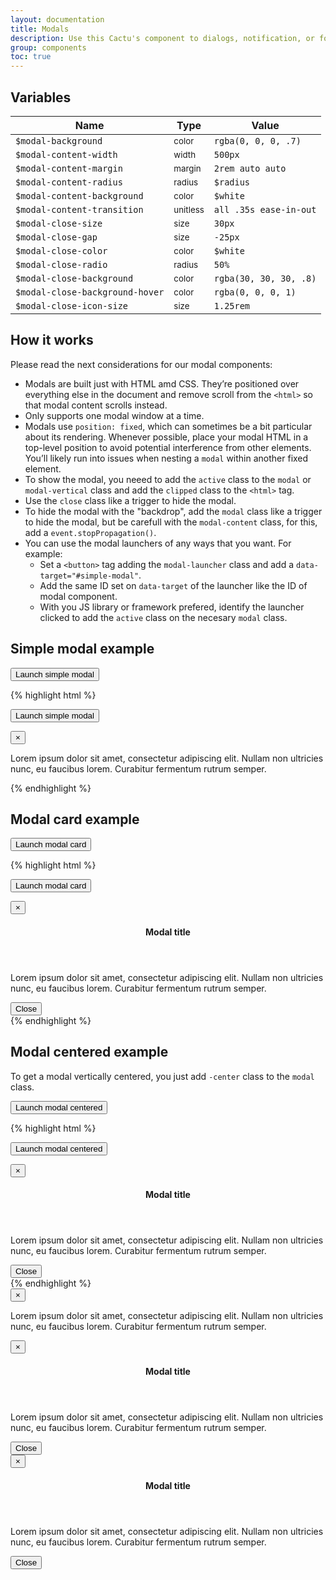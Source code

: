 ```yaml
---
layout: documentation
title: Modals
description: Use this Cactu's component to dialogs, notification, or for what you consider necessary.
group: components
toc: true
---
```



## Variables

| Name  | Type  | Value |
| ----- | ----- | ----- |
| `$modal-background` | <small>color</small> | <span class="small-box" style="background:rgba(0, 0, 0, .7)"></span> `rgba(0, 0, 0, .7)` |
| `$modal-content-width` | <small>width</small> | `500px` |
| `$modal-content-margin` | <small>margin</small> | `2rem auto auto` |
| `$modal-content-radius` | <small>radius</small> | `$radius` |
| `$modal-content-background` | <small>color</small> | <span class="small-box" style="background:#fff"></span> `$white` |
| `$modal-content-transition` | <small>unitless</small> | `all .35s ease-in-out` |
| `$modal-close-size` | <small>size</small> | `30px` |
| `$modal-close-gap` | <small>size</small> | `-25px` |
| `$modal-close-color` | <small>color</small> | <span class="small-box" style="background:#fff"></span> `$white` |
| `$modal-close-radio` | <small>radius</small> | `50%` |
| `$modal-close-background` | <small>color</small> | <span class="small-box" style="background:rgba(30, 30, 30, .8)"></span> `rgba(30, 30, 30, .8)` |
| `$modal-close-background-hover` | <small>color</small> | <span class="small-box" style="background:rgba(0, 0, 0, 1)"></span> `rgba(0, 0, 0, 1)` |
| `$modal-close-icon-size` | <small>size</small> | `1.25rem` |


## How it works

Please read the next considerations for our modal components:
* Modals are built just with HTML amd CSS. They’re positioned over everything else in the document and remove scroll from the `<html>` so that modal content scrolls instead.
* Only supports one modal window at a time.
* Modals use `position: fixed`, which can sometimes be a bit particular about its rendering. Whenever possible, place your modal HTML in a top-level position to avoid potential interference from other elements. You’ll likely run into issues when nesting a `modal` within another fixed element.
* To show the modal, you neeed to add the `active` class to the `modal` or `modal-vertical` class and add the `clipped` class to the `<html>` tag.
* Use the `close` class like a trigger to hide the modal.
* To hide the modal with the "backdrop", add the `modal` class like a trigger to hide the modal, but be carefull with the `modal-content` class, for this, add a `event.stopPropagation()`.
* You can use the modal launchers of any ways that you want. For example:
  - Set a `<button>` tag adding the `modal-launcher` class and add a `data-target="#simple-modal"`.
  - Add the same ID set on `data-target` of the launcher like the ID of modal component.
  - With you JS library or framework prefered, identify the launcher clicked to add the `active` class on the necesary `modal` class.


## Simple modal example

<div class="highlight-example">
  <button class="modal-launcher" data-target="#simple-modal">Launch simple modal</button>
</div>

{% highlight html %}
<!-- Modal launcher -->
<button class="modal-launcher" data-target="#simple-modal">Launch simple modal</button>

<!-- Modal -->
<div id="simple-modal" class="modal">
  <div class="modal-content">
    <button class="close"><span>&times;</span></button>
    <section class="modal-body">
      <p>
        Lorem ipsum dolor sit amet, consectetur adipiscing elit. Nullam non ultricies nunc, eu faucibus lorem. Curabitur fermentum rutrum semper.
      </p>
    </section>
  </div>
</div>
{% endhighlight %}


## Modal card example

<div class="highlight-example">
  <button class="modal-launcher" data-target="#modal-card">Launch modal card</button>
</div>

{% highlight html %}
<!-- Modal launcher -->
<button class="modal-launcher" data-target="#modal-card">Launch modal card</button>

<!-- Modal -->
<div id="modal-card" class="modal">
  <div class="modal-content">
    <button class="close"><span>&times;</span></button>
    <header class="modal-header">
      <h4>Modal title</h4>
    </header>
    <section class="modal-body">
      <p>
        Lorem ipsum dolor sit amet, consectetur adipiscing elit. Nullam non ultricies nunc, eu faucibus lorem. Curabitur fermentum rutrum semper.
      </p>
    </section>
    <footer class="modal-footer">
      <button class="close">Close</button>
    </footer>
  </div>
</div>
{% endhighlight %}


## Modal centered example

To get a modal vertically centered, you just add `-center` class to the `modal` class.

<div class="highlight-example">
  <button class="modal-launcher" data-target="#modal-centered">Launch modal centered</button>
</div>

{% highlight html %}
<!-- Modal launcher -->
<button class="modal-launcher" data-target="#modal-centered">Launch modal centered</button>

<!-- Modal -->
<div id="modal-centered" class="modal-center">
  <div class="modal-content">
    <button class="close"><span>&times;</span></button>
    <header class="modal-header">
      <h4>Modal title</h4>
    </header>
    <section class="modal-body">
      <p>
        Lorem ipsum dolor sit amet, consectetur adipiscing elit. Nullam non ultricies nunc, eu faucibus lorem. Curabitur fermentum rutrum semper.
      </p>
    </section>
    <footer class="modal-footer">
      <button class="close">Close</button>
    </footer>
  </div>
</div>
{% endhighlight %}


<!--
---- All modal examples
---- ======================================= 
--->
<!--
---- Simple modal
--->
<div id="simple-modal" class="modal">
  <div class="modal-content">
    <button class="close"><span>&times;</span></button>
    <section class="modal-body">
      <p>
        Lorem ipsum dolor sit amet, consectetur adipiscing elit. Nullam non ultricies nunc, eu faucibus lorem. Curabitur fermentum rutrum semper.
      </p>
    </section>
  </div>
</div>


<!--
---- Modal card
--->
<div id="modal-card" class="modal">
  <div class="modal-content">
    <button class="close"><span>&times;</span></button>
    <header class="modal-header">
      <h4>Modal title</h4>
    </header>
    <section class="modal-body">
      <p>
        Lorem ipsum dolor sit amet, consectetur adipiscing elit. Nullam non ultricies nunc, eu faucibus lorem. Curabitur fermentum rutrum semper.
      </p>
    </section>
    <footer class="modal-footer">
      <button class="close">Close</button>
    </footer>
  </div>
</div>

<!--
---- Modal centered
--->
<div id="modal-centered" class="modal-center">
  <div class="modal-content">
    <button class="close"><span>&times;</span></button>
    <header class="modal-header">
      <h4>Modal title</h4>
    </header>
    <section class="modal-body">
      <p>
        Lorem ipsum dolor sit amet, consectetur adipiscing elit. Nullam non ultricies nunc, eu faucibus lorem. Curabitur fermentum rutrum semper.
      </p>
    </section>
    <footer class="modal-footer">
      <button class="close">Close</button>
    </footer>
  </div>
</div>